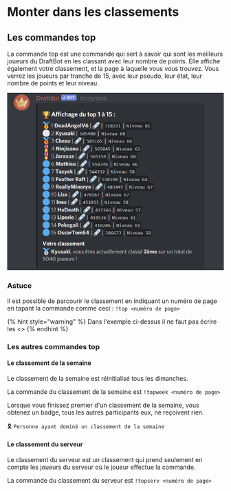 # Monter dans les classements

## Les commandes top

La commande top est une commande qui sert à savoir qui sont les meilleurs joueurs du DraftBot en les classant avec leur nombre de points. Elle affiche également votre classement, et la page à laquelle vous vous trouvez. Vous verrez les joueurs par tranche de 15, avec leur pseudo, leur état, leur nombre de points et leur niveau.

![Exemple du r&#xE9;sultat de la commande top](../.gitbook/assets/image%20%285%29.png)

### Astuce

Il est possible de parcourir le classement en indiquant un numéro de page en tapant la commande comme ceci : `!top <numéro de page>`

{% hint style="warning" %}
Dans l'exemple ci-dessus il ne faut pas écrire les &lt;&gt;
{% endhint %}

### Les autres commandes top

#### Le classement de la semaine

Le classement de la semaine est réinitialisé tous les dimanches.

La commande du classement de la semaine est `!topweek <numéro de page>`

Lorsque vous finissez premier d'un classement de la semaine, vous obtenez un badge, tous les autres participants eux, ne reçoivent rien.

🎗️ `Personne ayant dominé un classement de la semaine`

#### Le classement du serveur

Le classement du serveur est un classement qui prend seulement en compte les joueurs du serveur où le joueur effectue la commande.

La commande du classement du serveur est `!topserv <numéro de page>`


